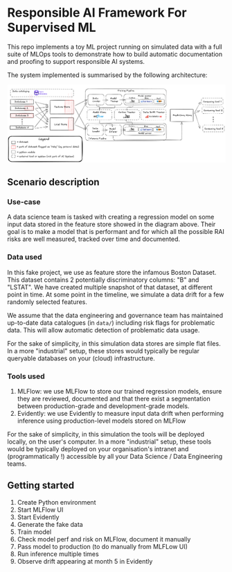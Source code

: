 # Responsible AI Framework For Supervised ML

This repo implements a toy ML project running on simulated data
with a full suite of MLOps tools to demonstrate how to build
automatic documentation and proofing to support responsible AI systems.

The system implemented is summarised by the following
architecture:

![](docs/_static/architecture.png)

## Scenario description

### Use-case

A data science team is tasked with creating a regression model on some input
data stored in the feature store showed in the diagram above. Their goal
is to make a model that is performant and for which all the possible
RAI risks are well measured, tracked over time and documented.

### Data used

In this fake project, we use as feature store the infamous Boston Dataset.
This dataset contains 2 potentially discriminatory columns: "B" and "LSTAT".
We have created multiple snapshot of that dataset, at different point in time.
At some point in the timeline, we simulate a data drift for a few randomly
selected features.

We assume that the data engineering and governance team has maintained
up-to-date data catalogues (in `data/`) including risk flags for
problematic data. This will allow automatic detection of problematic
data usage.

For the sake of simplicity, in this simulation data stores are simple
flat files. In a more "industrial" setup, these stores would 
typically be regular queryable databases on your (cloud) infrastructure. 

### Tools used

1. MLFlow: we use MLFlow to store our trained regression models, ensure
they are reviewed, documented and that there exist a segmentation between
production-grade and development-grade models.
2. Evidently: we use Evidently to measure input data drift when performing
inference using production-level models stored on MLFlow

For the sake of simplicity, in this simulation the tools will be 
deployed locally, on the user's computer. In a more "industrial" setup,
these tools would be typically deployed on your organisation's 
intranet and (programmatically !) accessible by all your Data Science / Data 
Engineering teams.

## Getting started

1. Create Python environment
2. Start MLFlow UI
3. Start Evidently
4. Generate the fake data
5. Train model
6. Check model perf and risk on MLFlow, document it manually
7. Pass model to production (to do manually from MLFLow UI)
8. Run inference multiple times
9. Observe drift appearing at month 5 in Evidently
